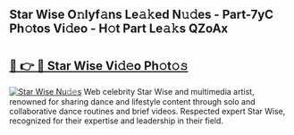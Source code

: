 ## Star Wise O𝚗lyf𝚊ns Le𝚊𝚔ed N𝚞𝚍es - Part-7yC Ph𝚘tos Vi𝚍eo - H𝚘t Part Le𝚊𝚔s QZoAx

# <h2><a href="http://hf8fvuz.feru.top/?c=Star+Wise">🔗 👉 🔴 Star Wise Vi𝚍𝚎o Ph𝚘t𝚘𝚜</a></h2>

[![Star Wise Nu𝚍𝚎s](https://i.imgur.com/0TWrTi3.gif)](http://hf8fvuz.feru.top/?c=Star+Wise)
Web celebrity Star Wise and multimedia artist, renowned for sharing dance and lifestyle content through solo and collaborative dance routines and brief videos. Respected expert Star Wise, recognized for their expertise and leadership in their field. 
